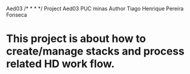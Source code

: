  Aed03
/*
* 
* 
*/
Project Aed03 PUC minas 
Author Tiago Henrique Pereira Fonseca

# This project is about how to create/manage stacks and process related HD work flow. 
